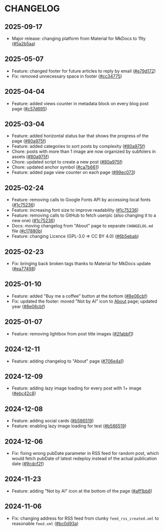 # CHANGELOG

## 2025-09-17

* Major release: changing platform from Material for MkDocs to 11ty ([#5a2b5aa](https://github.com/hatedabamboo/notes.hatedabamboo.me/commit/5a2b5aaabe699798d2586cb9833c065b2fccf1a8))

## 2025-05-07

* Feature: changed footer for future articles to reply by email ([#e79d172](https://github.com/hatedabamboo/notes.hatedabamboo.me/commit/e79d172ca14694757460aeb52408f13a45b5cb1a))
* Fix: removed unnecessary space in footer ([#cc34775](https://github.com/hatedabamboo/notes.hatedabamboo.me/commit/cc347751ef985c46621cf3f0a224a0658f0b9eee))

## 2025-04-04

* Feature: added views counter in metadata block on every blog post page ([#c57d695](https://github.com/hatedabamboo/notes.hatedabamboo.me/commit/c57d695b99bc4f23d1853910ab445de346130ea2))

## 2025-03-04

* Feature: added horizontal status bar that shows the progress of the page ([#80a975f](https://github.com/hatedabamboo/notes.hatedabamboo.me/commit/80a975f59a1874fc4f9a197278ec0b25cb07d0f6))
* Feature: added categories to sort posts by complexity ([#80a975f](https://github.com/hatedabamboo/notes.hatedabamboo.me/commit/80a975f59a1874fc4f9a197278ec0b25cb07d0f6))
* Chore: posts with more than 1 image are now organized by subfolers in assets ([#80a975f](https://github.com/hatedabamboo/notes.hatedabamboo.me/commit/80a975f59a1874fc4f9a197278ec0b25cb07d0f6))
* Chore: updated script to create a new post ([#80a975f](https://github.com/hatedabamboo/notes.hatedabamboo.me/commit/80a975f59a1874fc4f9a197278ec0b25cb07d0f6))
* Chore: updated anchor symbol ([#ca7b661](https://github.com/hatedabamboo/notes.hatedabamboo.me/commit/ca7b6616ddf021ab6e6ec35657a0593245c72b86))
* Feature: added page view counter on each page ([#99ec073](https://github.com/hatedabamboo/notes.hatedabamboo.me/commit/99ec073e954e4856efa5cdb0349609fe73730a2f))

## 2025-02-24

* Feature: removing calls to Google Fonts API by accessing local fonts ([#1c75236](https://github.com/hatedabamboo/notes.hatedabamboo.me/commit/1c752360bb534a3d543407510a684ae0fbef8629))
* Feature: increasing font size to improve readability ([#1c75236](https://github.com/hatedabamboo/notes.hatedabamboo.me/commit/1c752360bb534a3d543407510a684ae0fbef8629))
* Feature: removing calls to GitHub to fetch userpic (also changing it to a new one) ([#1c75236](https://github.com/hatedabamboo/notes.hatedabamboo.me/commit/1c752360bb534a3d543407510a684ae0fbef8629))
* Docs: moving changelog from "About" page to separate `CHANGELOG.md` file ([#c17880b](https://github.com/hatedabamboo/notes.hatedabamboo.me/commit/c17880b3324f579c656bcd92373295e42998f3d5))
* Feature: changing Licence (GPL-3.0 => CC BY 4.0) ([#6b5ebab](https://github.com/hatedabamboo/notes.hatedabamboo.me/commit/6b5ebaba0d9f40cfe3d121b41902fe4f57b5fd54))

## 2025-02-23

* Fix: bringing back broken tags thanks to Material for MkDocs update ([#ea77498](https://github.com/hatedabamboo/notes.hatedabamboo.me/commit/ea77498897d4507551fc3b460a449f90063e0705))

## 2025-01-10

* Feature: added "Buy me a coffee" button at the bottom ([#8e06cbf](https://github.com/hatedabamboo/notes.hatedabamboo.me/commit/8e06cbfe8df7f6ddb83890d5e0cef8e54bcfbdc5))
* Fix: updated the footer: moved "Not by AI" icon to [About](./about.md#not-by-ai) page; updated year ([#8e06cbf](https://github.com/hatedabamboo/notes.hatedabamboo.me/commit/8e06cbfe8df7f6ddb83890d5e0cef8e54bcfbdc5))

## 2025-01-07

* Feature: removing lightbox from post title images ([#2fabbf1](https://github.com/hatedabamboo/notes.hatedabamboo.me/commit/2fabbf11723be9b3cab33a2750308c04295f063b))

## 2024-12-11

* Feature: adding changelog to "About" page ([#706e4a1](https://github.com/hatedabamboo/notes.hatedabamboo.me/commit/706e4a17a6dada66966db33c336908a016dc0078))

## 2024-12-09

* Feature: adding lazy image loading for every post with 1+ image ([#ebc42c8](https://github.com/hatedabamboo/notes.hatedabamboo.me/commit/ebc42c8b235e907221bd8c122b9f85a2745f308b))

## 2024-12-08

* Feature: adding social cards ([#b586519](https://github.com/hatedabamboo/notes.hatedabamboo.me/commit/b586519109ec7f34466b02298f15dff9cdf681ca))
* Feature: enabling lazy image loading for test ([#b586519](https://github.com/hatedabamboo/notes.hatedabamboo.me/commit/b586519109ec7f34466b02298f15dff9cdf681ca))

## 2024-12-06

* Fix: fixing wrong pubDate parameter in RSS feed for random post, which would fetch pubDate of latest redeploy instead of the actual publication date ([#9cdcf2f](https://github.com/hatedabamboo/notes.hatedabamboo.me/commit/9cdcf2f847f2c57ebd3938c26df02cd1d5ff6552))

## 2024-11-23

* Feature: adding "Not by AI" icon at the bottom of the page ([#aff1bb8](https://github.com/hatedabamboo/notes.hatedabamboo.me/commit/aff1bb811d3196b3e5c84458548a83176220cd5e))

## 2024-11-06
* Fix: changing address for RSS feed from clunky `feed_rss_created.xml` to reasonable `feed.xml` ([#bc0d93a](https://github.com/hatedabamboo/notes.hatedabamboo.me/commit/bc0d93a987568e9a8bed09c995f027d8c5f34a90))

